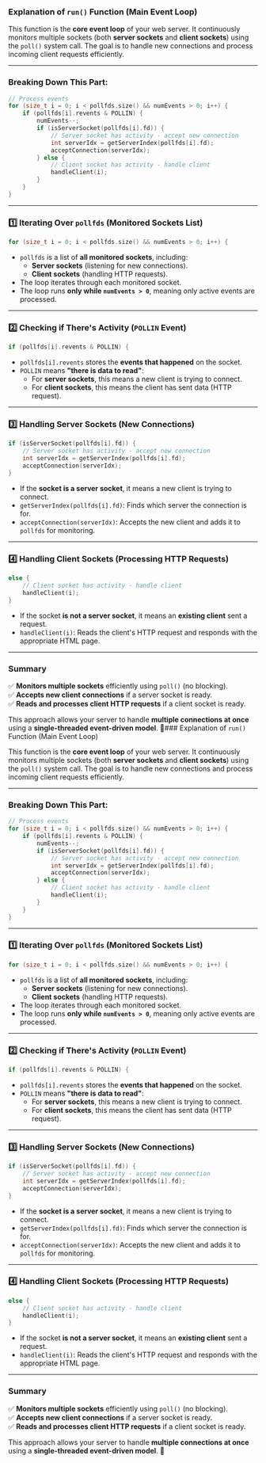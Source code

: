 ### Explanation of `run()` Function (Main Event Loop)

This function is the **core event loop** of your web server. It continuously monitors multiple sockets (both **server sockets** and **client sockets**) using the `poll()` system call. The goal is to handle new connections and process incoming client requests efficiently.

---

### **Breaking Down This Part:**
```cpp
// Process events
for (size_t i = 0; i < pollfds.size() && numEvents > 0; i++) {
    if (pollfds[i].revents & POLLIN) { 
        numEvents--; 
        if (isServerSocket(pollfds[i].fd)) { 
            // Server socket has activity - accept new connection
            int serverIdx = getServerIndex(pollfds[i].fd);
            acceptConnection(serverIdx);
        } else {
            // Client socket has activity - handle client
            handleClient(i);
        }
    }
}
```
---
### **1️⃣ Iterating Over `pollfds` (Monitored Sockets List)**
```cpp
for (size_t i = 0; i < pollfds.size() && numEvents > 0; i++) {
```
- `pollfds` is a list of **all monitored sockets**, including:
  - **Server sockets** (listening for new connections).
  - **Client sockets** (handling HTTP requests).
- The loop iterates through each monitored socket.
- The loop runs **only while `numEvents > 0`**, meaning only active events are processed.

---

### **2️⃣ Checking if There's Activity (`POLLIN` Event)**
```cpp
if (pollfds[i].revents & POLLIN) {
```
- `pollfds[i].revents` stores the **events that happened** on the socket.
- `POLLIN` means **"there is data to read"**:
  - For **server sockets**, this means a new client is trying to connect.
  - For **client sockets**, this means the client has sent data (HTTP request).

---

### **3️⃣ Handling Server Sockets (New Connections)**
```cpp
if (isServerSocket(pollfds[i].fd)) { 
    // Server socket has activity - accept new connection
    int serverIdx = getServerIndex(pollfds[i].fd);
    acceptConnection(serverIdx);
}
```
- If the **socket is a server socket**, it means a new client is trying to connect.
- `getServerIndex(pollfds[i].fd)`: Finds which server the connection is for.
- `acceptConnection(serverIdx)`: Accepts the new client and adds it to `pollfds` for monitoring.

---

### **4️⃣ Handling Client Sockets (Processing HTTP Requests)**
```cpp
else {
    // Client socket has activity - handle client
    handleClient(i);
}
```
- If the socket **is not a server socket**, it means an **existing client** sent a request.
- `handleClient(i)`: Reads the client's HTTP request and responds with the appropriate HTML page.

---

### **Summary**
✅ **Monitors multiple sockets** efficiently using `poll()` (no blocking).  
✅ **Accepts new client connections** if a server socket is ready.  
✅ **Reads and processes client HTTP requests** if a client socket is ready.  

This approach allows your server to handle **multiple connections at once** using a **single-threaded event-driven model**. 🚀### Explanation of `run()` Function (Main Event Loop)

This function is the **core event loop** of your web server. It continuously monitors multiple sockets (both **server sockets** and **client sockets**) using the `poll()` system call. The goal is to handle new connections and process incoming client requests efficiently.

---

### **Breaking Down This Part:**
```cpp
// Process events
for (size_t i = 0; i < pollfds.size() && numEvents > 0; i++) {
    if (pollfds[i].revents & POLLIN) { 
        numEvents--; 
        if (isServerSocket(pollfds[i].fd)) { 
            // Server socket has activity - accept new connection
            int serverIdx = getServerIndex(pollfds[i].fd);
            acceptConnection(serverIdx);
        } else {
            // Client socket has activity - handle client
            handleClient(i);
        }
    }
}
```
---
### **1️⃣ Iterating Over `pollfds` (Monitored Sockets List)**
```cpp
for (size_t i = 0; i < pollfds.size() && numEvents > 0; i++) {
```
- `pollfds` is a list of **all monitored sockets**, including:
  - **Server sockets** (listening for new connections).
  - **Client sockets** (handling HTTP requests).
- The loop iterates through each monitored socket.
- The loop runs **only while `numEvents > 0`**, meaning only active events are processed.

---

### **2️⃣ Checking if There's Activity (`POLLIN` Event)**
```cpp
if (pollfds[i].revents & POLLIN) {
```
- `pollfds[i].revents` stores the **events that happened** on the socket.
- `POLLIN` means **"there is data to read"**:
  - For **server sockets**, this means a new client is trying to connect.
  - For **client sockets**, this means the client has sent data (HTTP request).

---

### **3️⃣ Handling Server Sockets (New Connections)**
```cpp
if (isServerSocket(pollfds[i].fd)) { 
    // Server socket has activity - accept new connection
    int serverIdx = getServerIndex(pollfds[i].fd);
    acceptConnection(serverIdx);
}
```
- If the **socket is a server socket**, it means a new client is trying to connect.
- `getServerIndex(pollfds[i].fd)`: Finds which server the connection is for.
- `acceptConnection(serverIdx)`: Accepts the new client and adds it to `pollfds` for monitoring.

---

### **4️⃣ Handling Client Sockets (Processing HTTP Requests)**
```cpp
else {
    // Client socket has activity - handle client
    handleClient(i);
}
```
- If the socket **is not a server socket**, it means an **existing client** sent a request.
- `handleClient(i)`: Reads the client's HTTP request and responds with the appropriate HTML page.

---

### **Summary**
✅ **Monitors multiple sockets** efficiently using `poll()` (no blocking).  
✅ **Accepts new client connections** if a server socket is ready.  
✅ **Reads and processes client HTTP requests** if a client socket is ready.  

This approach allows your server to handle **multiple connections at once** using a **single-threaded event-driven model**. 🚀
